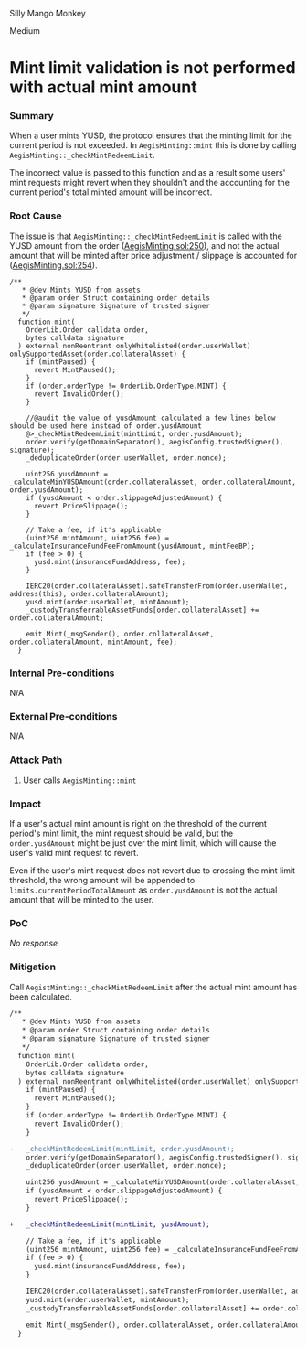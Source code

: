 Silly Mango Monkey

Medium

# Mint limit validation is not performed with actual mint amount

### Summary

When a user mints YUSD, the protocol ensures that the minting limit for the current period is not exceeded.
In `AegisMinting::mint` this is done by calling `AegisMinting::_checkMintRedeemLimit`.

The incorrect value is passed to this function and as a result some users' mint requests might revert when they shouldn't and the accounting for the current period's total minted amount will be incorrect.

### Root Cause

The issue is that `AegisMinting::_checkMintRedeemLimit` is called with the YUSD amount from the order ([AegisMinting.sol:250](https://github.com/sherlock-audit/2025-04-aegis-op-grant/blob/main/aegis-contracts/contracts/AegisMinting.sol#L250)), and not the actual amount that will be minted after price adjustment / slippage is accounted for ([AegisMinting.sol:254](https://github.com/sherlock-audit/2025-04-aegis-op-grant/blob/main/aegis-contracts/contracts/AegisMinting.sol#L254)).

```solidity
/**
   * @dev Mints YUSD from assets
   * @param order Struct containing order details
   * @param signature Signature of trusted signer
   */
  function mint(
    OrderLib.Order calldata order,
    bytes calldata signature
  ) external nonReentrant onlyWhitelisted(order.userWallet) onlySupportedAsset(order.collateralAsset) {
    if (mintPaused) {
      revert MintPaused();
    }
    if (order.orderType != OrderLib.OrderType.MINT) {
      revert InvalidOrder();
    }

    //@audit the value of yusdAmount calculated a few lines below should be used here instead of order.yusdAmount
    @>_checkMintRedeemLimit(mintLimit, order.yusdAmount);
    order.verify(getDomainSeparator(), aegisConfig.trustedSigner(), signature);
    _deduplicateOrder(order.userWallet, order.nonce);

    uint256 yusdAmount = _calculateMinYUSDAmount(order.collateralAsset, order.collateralAmount, order.yusdAmount);
    if (yusdAmount < order.slippageAdjustedAmount) {
      revert PriceSlippage();
    }

    // Take a fee, if it's applicable
    (uint256 mintAmount, uint256 fee) = _calculateInsuranceFundFeeFromAmount(yusdAmount, mintFeeBP);
    if (fee > 0) {
      yusd.mint(insuranceFundAddress, fee);
    }

    IERC20(order.collateralAsset).safeTransferFrom(order.userWallet, address(this), order.collateralAmount);
    yusd.mint(order.userWallet, mintAmount);
    _custodyTransferrableAssetFunds[order.collateralAsset] += order.collateralAmount;

    emit Mint(_msgSender(), order.collateralAsset, order.collateralAmount, mintAmount, fee);
  }
```

### Internal Pre-conditions

N/A

### External Pre-conditions

N/A

### Attack Path

1. User calls `AegisMinting::mint`

### Impact

If a user's actual mint amount is right on the threshold of the current period's mint limit, the mint request should be valid, but the `order.yusdAmount` might be just over the mint limit, which will cause the user's valid mint request to revert.

Even if the user's mint request does not revert due to crossing the mint limit threshold, the wrong amount will be appended to `limits.currentPeriodTotalAmount` as `order.yusdAmount` is not the actual amount that will be minted to the user.

### PoC

_No response_

### Mitigation

Call `AegistMinting::_checkMintRedeemLimit` after the actual mint amount has been calculated.
```diff
/**
   * @dev Mints YUSD from assets
   * @param order Struct containing order details
   * @param signature Signature of trusted signer
   */
  function mint(
    OrderLib.Order calldata order,
    bytes calldata signature
  ) external nonReentrant onlyWhitelisted(order.userWallet) onlySupportedAsset(order.collateralAsset) {
    if (mintPaused) {
      revert MintPaused();
    }
    if (order.orderType != OrderLib.OrderType.MINT) {
      revert InvalidOrder();
    }

-   _checkMintRedeemLimit(mintLimit, order.yusdAmount);
    order.verify(getDomainSeparator(), aegisConfig.trustedSigner(), signature);
    _deduplicateOrder(order.userWallet, order.nonce);

    uint256 yusdAmount = _calculateMinYUSDAmount(order.collateralAsset, order.collateralAmount, order.yusdAmount);
    if (yusdAmount < order.slippageAdjustedAmount) {
      revert PriceSlippage();
    }

+   _checkMintRedeemLimit(mintLimit, yusdAmount);

    // Take a fee, if it's applicable
    (uint256 mintAmount, uint256 fee) = _calculateInsuranceFundFeeFromAmount(yusdAmount, mintFeeBP);
    if (fee > 0) {
      yusd.mint(insuranceFundAddress, fee);
    }

    IERC20(order.collateralAsset).safeTransferFrom(order.userWallet, address(this), order.collateralAmount);
    yusd.mint(order.userWallet, mintAmount);
    _custodyTransferrableAssetFunds[order.collateralAsset] += order.collateralAmount;

    emit Mint(_msgSender(), order.collateralAsset, order.collateralAmount, mintAmount, fee);
  }
```